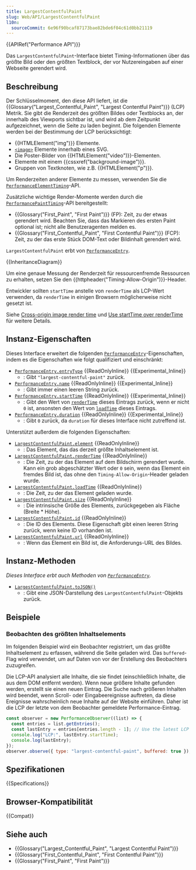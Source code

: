 ```yaml
---
title: LargestContentfulPaint
slug: Web/API/LargestContentfulPaint
l10n:
  sourceCommit: 6e96f90bcaf87173bae82bde6f04c61d0bb21119
---
```


{{APIRef("Performance API")}}

Das `LargestContentfulPaint`-Interface bietet Timing-Informationen über das größte Bild oder den größten Textblock, der vor Nutzereingaben auf einer Webseite gerendert wird.

## Beschreibung

Der Schlüsselmoment, den diese API liefert, ist die {{Glossary("Largest_Contentful_Paint", "Largest Contentful Paint")}} (LCP) Metrik. Sie gibt die Renderzeit des größten Bildes oder Textblocks an, der innerhalb des Viewports sichtbar ist, und wird ab dem Zeitpunkt aufgezeichnet, wenn die Seite zu laden beginnt. Die folgenden Elemente werden bei der Bestimmung der LCP berücksichtigt:

- {{HTMLElement("img")}} Elemente.
- [`<image>`](/de/docs/Web/SVG/Reference/Element/image) Elemente innerhalb eines SVG.
- Die Poster-Bilder von {{HTMLElement("video")}}-Elementen.
- Elemente mit einem {{cssxref("background-image")}}.
- Gruppen von Textknoten, wie z.B. {{HTMLElement("p")}}.

Um Renderzeiten anderer Elemente zu messen, verwenden Sie die [`PerformanceElementTiming`](/de/docs/Web/API/PerformanceElementTiming)-API.

Zusätzliche wichtige Render-Momente werden durch die [`PerformancePaintTiming`](/de/docs/Web/API/PerformancePaintTiming)-API bereitgestellt:

- {{Glossary("First_Paint", "First Paint")}} (FP): Zeit, zu der etwas gerendert wird. Beachten Sie, dass das Markieren des ersten Paint optional ist; nicht alle Benutzeragenten melden es.
- {{Glossary("First_Contentful_Paint", "First Contentful Paint")}} (FCP): Zeit, zu der das erste Stück DOM-Text oder Bildinhalt gerendert wird.

`LargestContentfulPaint` erbt von [`PerformanceEntry`](/de/docs/Web/API/PerformanceEntry).

{{InheritanceDiagram}}

Um eine genaue Messung der Renderzeit für ressourcenfremde Ressourcen zu erhalten, setzen Sie den {{httpheader("Timing-Allow-Origin")}}-Header.

Entwickler sollten `startTime` anstelle von `renderTime` als LCP-Wert verwenden, da `renderTime` in einigen Browsern möglicherweise nicht gesetzt ist.

Siehe [Cross-origin image render time](/de/docs/Web/API/LargestContentfulPaint/renderTime#cross-origin_image_render_time) und [Use startTime over renderTime](/de/docs/Web/API/LargestContentfulPaint/renderTime#use_starttime_over_rendertime) für weitere Details.

## Instanz-Eigenschaften

Dieses Interface erweitert die folgenden [`PerformanceEntry`](/de/docs/Web/API/PerformanceEntry)-Eigenschaften, indem es die Eigenschaften wie folgt qualifiziert und einschränkt:

- [`PerformanceEntry.entryType`](/de/docs/Web/API/PerformanceEntry/entryType) {{ReadOnlyInline}} {{Experimental_Inline}}
  - : Gibt `"largest-contentful-paint"` zurück.
- [`PerformanceEntry.name`](/de/docs/Web/API/PerformanceEntry/name) {{ReadOnlyInline}} {{Experimental_Inline}}
  - : Gibt immer einen leeren String zurück.
- [`PerformanceEntry.startTime`](/de/docs/Web/API/PerformanceEntry/startTime) {{ReadOnlyInline}} {{Experimental_Inline}}
  - : Gibt den Wert von [`renderTime`](/de/docs/Web/API/LargestContentfulPaint/renderTime) dieses Eintrags zurück, wenn er nicht `0` ist, ansonsten den Wert von [`loadTime`](/de/docs/Web/API/LargestContentfulPaint/loadTime) dieses Eintrags.
- [`PerformanceEntry.duration`](/de/docs/Web/API/PerformanceEntry/duration) {{ReadOnlyInline}} {{Experimental_Inline}}
  - : Gibt `0` zurück, da `duration` für dieses Interface nicht zutreffend ist.

Unterstützt außerdem die folgenden Eigenschaften:

- [`LargestContentfulPaint.element`](/de/docs/Web/API/LargestContentfulPaint/element) {{ReadOnlyInline}}
  - : Das Element, das das derzeit größte Inhaltselement ist.
- [`LargestContentfulPaint.renderTime`](/de/docs/Web/API/LargestContentfulPaint/renderTime) {{ReadOnlyInline}}
  - : Die Zeit, zu der das Element auf dem Bildschirm gerendert wurde. Kann ein grob abgeschätzter Wert oder `0` sein, wenn das Element ein fremdes Bild ist, das ohne den `Timing-Allow-Origin`-Header geladen wurde.
- [`LargestContentfulPaint.loadTime`](/de/docs/Web/API/LargestContentfulPaint/loadTime) {{ReadOnlyInline}}
  - : Die Zeit, zu der das Element geladen wurde.
- [`LargestContentfulPaint.size`](/de/docs/Web/API/LargestContentfulPaint/size) {{ReadOnlyInline}}
  - : Die intrinsische Größe des Elements, zurückgegeben als Fläche (Breite \* Höhe).
- [`LargestContentfulPaint.id`](/de/docs/Web/API/LargestContentfulPaint/id) {{ReadOnlyInline}}
  - : Die ID des Elements. Diese Eigenschaft gibt einen leeren String zurück, wenn keine ID vorhanden ist.
- [`LargestContentfulPaint.url`](/de/docs/Web/API/LargestContentfulPaint/url) {{ReadOnlyInline}}
  - : Wenn das Element ein Bild ist, die Anforderungs-URL des Bildes.

## Instanz-Methoden

_Dieses Interface erbt auch Methoden von [`PerformanceEntry`](/de/docs/Web/API/PerformanceEntry)._

- [`LargestContentfulPaint.toJSON()`](/de/docs/Web/API/LargestContentfulPaint/toJSON)
  - : Gibt eine JSON-Darstellung des `LargestContentfulPaint`-Objekts zurück.

## Beispiele

### Beobachten des größten Inhaltselements

Im folgenden Beispiel wird ein Beobachter registriert, um das größte Inhaltselement zu erfassen, während die Seite geladen wird. Das `buffered`-Flag wird verwendet, um auf Daten von vor der Erstellung des Beobachters zuzugreifen.

Die LCP-API analysiert alle Inhalte, die sie findet (einschließlich Inhalte, die aus dem DOM entfernt werden). Wenn neue größere Inhalte gefunden werden, erstellt sie einen neuen Eintrag. Die Suche nach größeren Inhalten wird beendet, wenn Scroll- oder Eingabeereignisse auftreten, da diese Ereignisse wahrscheinlich neue Inhalte auf der Website einführen. Daher ist die LCP der letzte von dem Beobachter gemeldete Performance-Eintrag.

```js
const observer = new PerformanceObserver((list) => {
  const entries = list.getEntries();
  const lastEntry = entries[entries.length - 1]; // Use the latest LCP candidate
  console.log("LCP:", lastEntry.startTime);
  console.log(lastEntry);
});
observer.observe({ type: "largest-contentful-paint", buffered: true });
```

## Spezifikationen

{{Specifications}}

## Browser-Kompatibilität

{{Compat}}

## Siehe auch

- {{Glossary("Largest_Contentful_Paint", "Largest Contentful Paint")}}
- {{Glossary("First_Contentful_Paint", "First Contentful Paint")}}
- {{Glossary("First_Paint", "First Paint")}}
